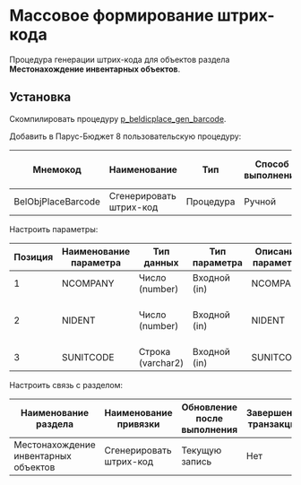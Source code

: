 # Массовое формирование штрих-кода

Процедура генерации штрих-кода для объектов раздела **Местонахождение инвентарных объектов**.

## Установка

Скомпилировать процедуру [p_beldicplace_gen_barcode](../src/p_beldicplace_gen_barcode.sql).

Добавить в Парус-Бюджет 8 пользовательскую процедуру:

|Мнемокод|Наименование|Тип|Способ выполнения|Имя хранимой процедуры|Блокировка при выполнении|Пиктограмма|
|---|---|---|---|---|---|---|
|BelObjPlaceBarcode|Сгенерировать штрих-код|Процедура|Ручной|P_BELDICPLACE_GEN_BARCODE|Нет|

Настроить параметры:

|Позиция|Наименование параметра|Тип данных|Тип параметра|Описание параметра|Визуализация|Привязка|Обязательный|Раздел|Метод вызова|Параметр|Родительский параметр|Дополнительный словарь|
|---|---|---|---|---|---|---|---|---|---|---|---|---|
|1|NCOMPANY|Число (number)|Входной (in)|NCOMPANY|Нет|К организации|Да||||||
|2|NIDENT|Число (number)|Входной (in)|NIDENT|Нет|К идентификатору отмеченных записей|Да||||||
|3|SUNITCODE|Строка (varchar2)|Входной (in)|SUNITCODE|Нет|К коду раздела|Да||||||

Настроить связь с разделом:

|Наименование раздела|Наименование привязки|Обновление после выполнения|Завершение транзакции|Подтверждение выполнения|Текст подтверждения|
|---|---|---|---|---|---|
|Местонахождение инвентарных объектов|Сгенерировать штрих-код|Текущую запись|Нет|Нет||
